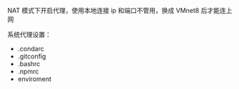 NAT 模式下开启代理，使用本地连接 ip 和端口不管用，换成 VMnet8 后才能连上网

系统代理设置：
- .condarc
- .gitconfig
- .bashrc
- .npmrc
- enviroment